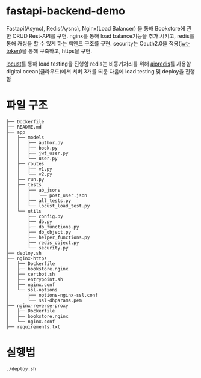 # fastapi-backend-demo

Fastapi(Async), Redis(Aysnc), Nginx(Load Balancer) 을 통해 Bookstore에 관한 CRUD Rest-API를 구현.
nginx를 통해 load balance기능을 추가 시키고, redis를 통해 캐싱을 할 수 있게 하는 백엔드 구조를 구현.
security는 Oauth2.0을 적용([jwt-token](https://fastapi.tiangolo.com/tutorial/security/oauth2-jwt/))을 통해 구축하고, https을 구현.

[locust](https://locust.io/)를 통해 load testing을 진행함
redis는 비동기처리를 위해 [aioredis](https://github.com/aio-libs/aioredis)를 사용함
digital ocean(클라우드)에서 서버 3개를 띄운 다음에 load testing 및 deploy을 진행함

# 파일 구조

    ├── Dockerfile
    ├── README.md
    ├── app
    │   ├── models
    │   │   ├── author.py
    │   │   ├── book.py
    │   │   ├── jwt_user.py
    │   │   └── user.py
    │   ├── routes
    │   │   ├── v1.py
    │   │   └── v2.py
    │   ├── run.py
    │   ├── tests
    │   │   ├── ab_jsons
    │   │   │   └── post_user.json
    │   │   ├── all_tests.py
    │   │   └── locust_load_test.py
    │   └── utils
    │       ├── config.py
    │       ├── db.py
    │       ├── db_functions.py
    │       ├── db_object.py
    │       ├── helper_functions.py
    │       ├── redis_object.py
    │       └── security.py
    ├── deploy.sh
    ├── nginx-https
    │   ├── Dockerfile
    │   ├── bookstore.nginx
    │   ├── certbot.sh
    │   ├── entrypoint.sh
    │   ├── nginx.conf
    │   └── ssl-options
    │       ├── options-nginx-ssl.conf
    │       └── ssl-dhparams.pem
    ├── nginx-reverse-proxy
    │   ├── Dockerfile
    │   ├── bookstore.nginx
    │   └── nginx.conf
    ├── requirements.txt

# 실행법

    ./deploy.sh
